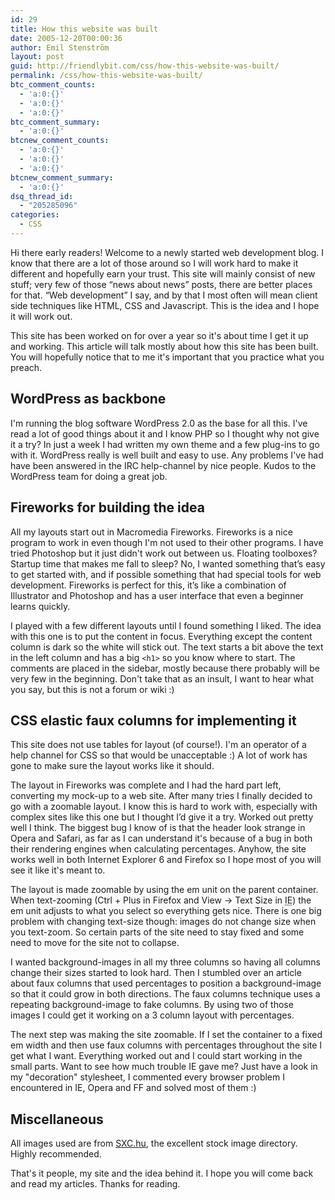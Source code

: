 ```yaml
---
id: 29
title: How this website was built
date: 2005-12-20T00:00:36
author: Emil Stenström
layout: post
guid: http://friendlybit.com/css/how-this-website-was-built/
permalink: /css/how-this-website-was-built/
btc_comment_counts:
  - 'a:0:{}'
  - 'a:0:{}'
  - 'a:0:{}'
btc_comment_summary:
  - 'a:0:{}'
btcnew_comment_counts:
  - 'a:0:{}'
  - 'a:0:{}'
  - 'a:0:{}'
btcnew_comment_summary:
  - 'a:0:{}'
dsq_thread_id:
  - "205285096"
categories:
  - CSS
---
```

Hi there early readers! Welcome to a newly started web development blog. I know that there are a lot of those around so I will work hard to make it different and hopefully earn your trust. This site will mainly consist of new stuff; very few of those “news about news” posts, there are better places for that. “Web development” I say, and by that I most often will mean client side techniques like HTML, CSS and Javascript. This is the idea and I hope it will work out.

This site has been worked on for over a year so it's about time I get it up and working. This article will talk mostly about how this site has been built. You will hopefully notice that to me it's important that you practice what you preach.

## WordPress as backbone

I'm running the blog software WordPress 2.0 as the base for all this. I've read a lot of good things about it and I know PHP so I thought why not give it a try? In just a week I had written my own theme and a few plug-ins to go with it. WordPress really is well built and easy to use. Any problems I've had have been answered in the IRC help-channel by nice people. Kudos to the WordPress team for doing a great job.

## Fireworks for building the idea

All my layouts start out in Macromedia Fireworks. Fireworks is a nice program to work in even though I'm not used to their other programs. I have tried Photoshop but it just didn't work out between us. Floating toolboxes? Startup time that makes me fall to sleep? No, I wanted something that’s easy to get started with, and if possible something that had special tools for web development. Fireworks is perfect for this, it’s like a combination of Illustrator and Photoshop and has a user interface that even a beginner learns quickly.

I played with a few different layouts until I found something I liked. The idea with this one is to put the content in focus. Everything except the content column is dark so the white will stick out. The text starts a bit above the text in the left column and has a big `<h1>` so you know where to start. The comments are placed in the sidebar, mostly because there probably will be very few in the beginning. Don't take that as an insult, I want to hear what you say, but this is not a forum or wiki :)

## CSS elastic faux columns for implementing it

This site does not use tables for layout (of course!). I'm an operator of a help channel for CSS so that would be unacceptable :) A lot of work has gone to make sure the layout works like it should.

The layout in Fireworks was complete and I had the hard part left, converting my mock-up to a web site. After many tries I finally decided to go with a zoomable layout. I know this is hard to work with, especially with complex sites like this one but I thought I’d give it a try. Worked out pretty well I think. The biggest bug I know of is that the header look strange in Opera and Safari, as far as I can understand it's because of a bug in both their rendering engines when calculating percentages. Anyhow, the site works well in both Internet Explorer 6 and Firefox so I hope most of you will see it like it's meant to.

The layout is made zoomable by using the em unit on the parent container. When text-zooming (Ctrl + Plus in Firefox and View -> Text Size in <acronym title="Internet Explorer">IE</acronym>) the em unit adjusts to what you select so everything gets nice. There is one big problem with changing text-size though: images do not change size when you text-zoom. So certain parts of the site need to stay fixed and some need to move for the site not to collapse.

I wanted background-images in all my three columns so having all columns change their sizes started to look hard. Then I stumbled over an article about faux columns that used percentages to position a background-image so that it could grow in both directions. The faux columns technique uses a repeating background-image to fake columns. By using two of those images I could get it working on a 3 column layout with percentages.

The next step was making the site zoomable. If I set the container to a fixed em width and then use faux columns with percentages throughout the site I get what I want. Everything worked out and I could start working in the small parts. Want to see how much trouble IE gave me? Just have a look in my "decoration" stylesheet, I commented every browser problem I encountered in IE, Opera and FF and solved most of them :)

## Miscellaneous

All images used are from [SXC.hu](http://www.sxc.hu), the excellent stock image directory. Highly recommended.

That's it people, my site and the idea behind it. I hope you will come back and read my articles. Thanks for reading.
